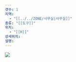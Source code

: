 ```yaml
---
갯수: 1
지역:
  - "[[../../ZONE/사무실|사무실]]"
종류: "[[도구]]"
위치:
  - "[[H]]"
상세위치: 
설명:
---
```


![](http://192.168.50.22/devices/241116_IMG_0005.jpg)